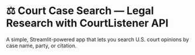 # ⚖️ Court Case Search — Legal Research with CourtListener API
A simple, Streamlit-powered app that lets you search U.S. court opinions by case name, party, or citation.